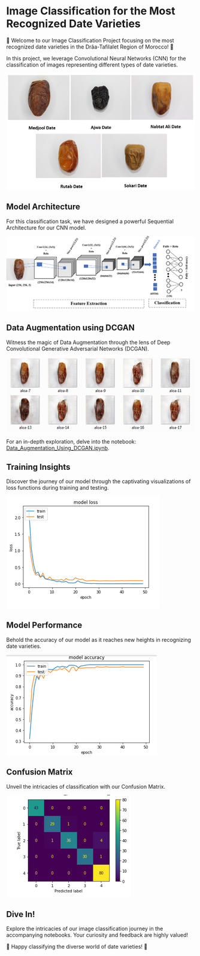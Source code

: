 # Image Classification for the Most Recognized Date Varieties

🌴 Welcome to our Image Classification Project focusing on the most recognized date varieties in the Drâa-Tafilalet Region of Morocco! 🌴

In this project, we leverage Convolutional Neural Networks (CNN) for the classification of images representing different types of date varieties.

![Different Types of Dates](images/dateImage.png)

## Model Architecture
For this classification task, we have designed a powerful Sequential Architecture for our CNN model.

![Architecture of the Model](images/ArchitectureDeModel.png)

## Data Augmentation using DCGAN
Witness the magic of Data Augmentation through the lens of Deep Convolutional Generative Adversarial Networks (DCGAN).

![Example of Data Augmented](images/GAN.PNG)

For an in-depth exploration, delve into the notebook: [Data_Augmentation_Using_DCGAN.ipynb](Data_Augmentation_Using_DCGAN.ipynb).

## Training Insights
Discover the journey of our model through the captivating visualizations of loss functions during training and testing.

![Loss Functions](images/loss.png)

## Model Performance
Behold the accuracy of our model as it reaches new heights in recognizing date varieties.

![Model Accuracy](images/modelAccuracy.png)

## Confusion Matrix
Unveil the intricacies of classification with our Confusion Matrix.

![Confusion Matrix](images/CM.png)

## Dive In!
Explore the intricacies of our image classification journey in the accompanying notebooks. Your curiosity and feedback are highly valued!

🌴 Happy classifying the diverse world of date varieties! 🌴
